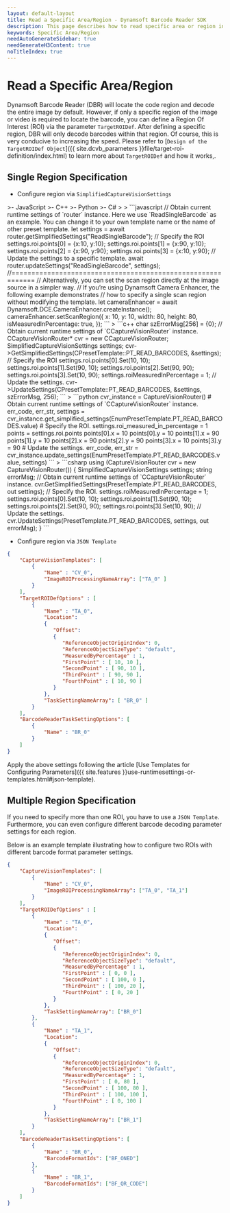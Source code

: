 ```yaml
---
layout: default-layout
title: Read a Specific Area/Region - Dynamsoft Barcode Reader SDK
description: This page describes how to read specific area or region in Dynamsoft Barcode Reader SDK.
keywords: Specific Area/Region
needAutoGenerateSidebar: true
needGenerateH3Content: true
noTitleIndex: true
---
```


# Read a Specific Area/Region

Dynamsoft Barcode Reader (DBR) will locate the code region and decode the entire image by default. However, if only a specific region of the image or video is required to locate the barcode, you can define a Region Of Interest (ROI) via the parameter `TargetROIDef`. After defining a specific region, DBR will only decode barcodes within that region. Of course, this is very conducive to increasing the speed. Please refer to [`Design of the TargetROIDef Object`]({{ site.dcvb_parameters }}file/target-roi-definition/index.html) to learn more about `TargetROIDef` and how it works,.

## Single Region Specification

* Configure region via `SimplifiedCaptureVisionSettings`

<div class="sample-code-prefix template2"></div>
   >- JavaScript
   >- C++
   >- Python
   >- C#
   >
>
```javascript
// Obtain current runtime settings of `router` instance. Here we use `ReadSingleBarcode` as an example. You can change it to your own template name or the name of other preset template.
let settings = await router.getSimplifiedSettings("ReadSingleBarcode");
// Specify the ROI
settings.roi.points[0] = {x:10, y:10};
settings.roi.points[1] = {x:90, y:10};
settings.roi.points[2] = {x:90, y:90};
settings.roi.points[3] = {x:10, y:90};
// Update the settings to a specific template.
await router.updateSettings("ReadSingleBarcode", settings);
//============================================================
// Alternatively, you can set the scan region directly at the image source in a simpler way.
// If you’re using Dynamsoft Camera Enhancer, the following example demonstrates 
// how to specify a single scan region without modifying the template.
let cameraEnhancer = await Dynamsoft.DCE.CameraEnhancer.createInstance();
cameraEnhancer.setScanRegion({
  x: 10,
  y: 10,
  width: 80,
  height: 80,
  isMeasuredInPercentage: true,
});
```
>
```c++
char szErrorMsg[256] = {0};
// Obtain current runtime settings of `CCaptureVisionRouter` instance.
CCaptureVisionRouter* cvr = new CCaptureVisionRouter;
SimplifiedCaptureVisionSettings settings;
cvr->GetSimplifiedSettings(CPresetTemplate::PT_READ_BARCODES, &settings);
// Specify the ROI
settings.roi.points[0].Set(10, 10);
settings.roi.points[1].Set(90, 10);
settings.roi.points[2].Set(90, 90);
settings.roi.points[3].Set(10, 90);
settings.roiMeasuredInPercentage = 1;
// Update the settings.
cvr->UpdateSettings(CPresetTemplate::PT_READ_BARCODES, &settings, szErrorMsg, 256);
```
>
```python
cvr_instance = CaptureVisionRouter()
# Obtain current runtime settings of `CCaptureVisionRouter` instance.
err_code, err_str, settings = cvr_instance.get_simplified_settings(EnumPresetTemplate.PT_READ_BARCODES.value)
# Specify the ROI.
settings.roi_measured_in_percentage = 1
points = settings.roi.points
points[0].x = 10
points[0].y = 10
points[1].x = 90
points[1].y = 10
points[2].x = 90
points[2].y = 90
points[3].x = 10
points[3].y = 90
# Update the settings.
err_code, err_str = cvr_instance.update_settings(EnumPresetTemplate.PT_READ_BARCODES.value, settings)
```
>
```csharp
using (CaptureVisionRouter cvr = new CaptureVisionRouter())
{
   SimplifiedCaptureVisionSettings settings;
   string errorMsg;
   // Obtain current runtime settings of `CCaptureVisionRouter` instance.
   cvr.GetSimplifiedSettings(PresetTemplate.PT_READ_BARCODES, out settings);
   // Specify the ROI.
   settings.roiMeasuredInPercentage = 1;
   settings.roi.points[0].Set(10, 10);
   settings.roi.points[1].Set(90, 10);
   settings.roi.points[2].Set(90, 90);
   settings.roi.points[3].Set(10, 90);
   // Update the settings.
   cvr.UpdateSettings(PresetTemplate.PT_READ_BARCODES, settings, out errorMsg);  
}
```

* Configure region via `JSON Template`

```json
{
    "CaptureVisionTemplates": [
        {
            "Name" : "CV_0",
            "ImageROIProcessingNameArray": ["TA_0" ]
        }       
    ],
    "TargetROIDefOptions" : [
        {
            "Name" : "TA_0",
            "Location":
            {
               "Offset": 
               {
                  "ReferenceObjectOriginIndex": 0,
                  "ReferenceObjectSizeType": "default",
                  "MeasuredByPercentage" : 1,
                  "FirstPoint" : [ 10, 10 ],
                  "SecondPoint" : [ 90, 10 ],
                  "ThirdPoint" : [ 90, 90 ],
                  "FourthPoint" : [ 10, 90 ]
               }
            },
            "TaskSettingNameArray": [ "BR_0" ]
        }
    ],
    "BarcodeReaderTaskSettingOptions": [
        {
            "Name" : "BR_0"
        }
    ]
}
```

Apply the above settings following the article [Use Templates for Configuring Parameters]({{ site.features }}use-runtimesettings-or-templates.html#json-template).


## Multiple Region Specification

If you need to specify more than one ROI, you have to use a `JSON Template`. Furthermore, you can even configure different barcode decoding parameter settings for each region. 

Below is an example template illustrating how to configure two ROIs with different barcode format parameter settings.

```json
{
    "CaptureVisionTemplates": [
        {
            "Name" : "CV_0",
            "ImageROIProcessingNameArray": ["TA_0", "TA_1"]
        }       
    ],
    "TargetROIDefOptions" : [
        {
            "Name" : "TA_0",
            "Location":
            {
               "Offset": 
               {
                  "ReferenceObjectOriginIndex": 0,
                  "ReferenceObjectSizeType": "default",
                  "MeasuredByPercentage" : 1,
                  "FirstPoint" : [ 0, 0 ],
                  "SecondPoint" : [ 100, 0 ],
                  "ThirdPoint" : [ 100, 20 ],
                  "FourthPoint" : [ 0, 20 ]
               }
            },
            "TaskSettingNameArray": ["BR_0"]
        },
        {
            "Name" : "TA_1",
            "Location":
            {
               "Offset": 
               {
                  "ReferenceObjectOriginIndex": 0,
                  "ReferenceObjectSizeType": "default",
                  "MeasuredByPercentage" : 1,
                  "FirstPoint" : [ 0, 80 ],
                  "SecondPoint" : [ 100, 80 ],
                  "ThirdPoint" : [ 100, 100 ],
                  "FourthPoint" : [ 0, 100 ]
               }
            },
            "TaskSettingNameArray": ["BR_1"]
        }
    ],
    "BarcodeReaderTaskSettingOptions": [
        {
            "Name" : "BR_0",
            "BarcodeFormatIds": ["BF_ONED"]
        },
        {
            "Name" : "BR_1",
            "BarcodeFormatIds": ["BF_QR_CODE"]
        }
    ]
}
```

